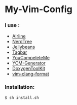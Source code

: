 # My-Vim-Config

### I use :
- [Airline](https://github.com/vim-airline/vim-airline)
- [NerdTree](https://github.com/scrooloose/nerdtree)
- [Jellybeans](https://github.com/nanotech/jellybeans.vim)
- [Tagbar](https://github.com/majutsushi/tagbar)
- [YouCompeleteMe](https://github.com/Valloric/YouCompleteMe)
- [YCM-Generator](https://github.com/rdnetto/YCM-Generator)
- [DoxygenToolKit](https://github.com/mrtazz/DoxygenToolkit.vim)
- [vim-clang-format](https://github.com/rhysd/vim-clang-format)

### Installation:

```sh
$ sh install.sh
```
